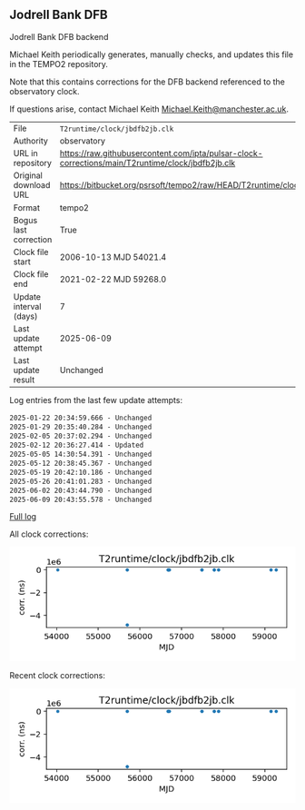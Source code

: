 
## Jodrell Bank DFB

Jodrell Bank DFB backend

Michael Keith periodically generates, manually checks, and updates
this file in the TEMPO2 repository.

Note that this contains corrections for the DFB backend referenced
to the observatory clock.

If questions arise, contact Michael Keith
<Michael.Keith@manchester.ac.uk>.

|     |     |
|:--- |:--- |
| File | `T2runtime/clock/jbdfb2jb.clk` |
| Authority | observatory |
| URL in repository | <https://raw.githubusercontent.com/ipta/pulsar-clock-corrections/main/T2runtime/clock/jbdfb2jb.clk> |
| Original download URL | <https://bitbucket.org/psrsoft/tempo2/raw/HEAD/T2runtime/clock/jbdfb2jb.clk> |
| Format | tempo2 |
| Bogus last correction | True |
| Clock file start | 2006-10-13 MJD 54021.4 |
| Clock file end | 2021-02-22 MJD 59268.0 |
| Update interval (days) | 7 |
| Last update attempt | 2025-06-09 |
| Last update result | Unchanged |

Log entries from the last few update attempts:
```
2025-01-22 20:34:59.666 - Unchanged
2025-01-29 20:35:40.284 - Unchanged
2025-02-05 20:37:02.294 - Unchanged
2025-02-12 20:36:27.414 - Updated
2025-05-05 14:30:54.391 - Unchanged
2025-05-12 20:38:45.367 - Unchanged
2025-05-19 20:42:10.186 - Unchanged
2025-05-26 20:41:01.283 - Unchanged
2025-06-02 20:43:44.790 - Unchanged
2025-06-09 20:43:55.578 - Unchanged
```
[Full log](https://raw.githubusercontent.com/ipta/pulsar-clock-corrections/main/log/T2runtime/clock/jbdfb2jb.clk.log)


All clock corrections:

![plot of all clock corrections](jbdfb2jb.clk.png "All corrections")

Recent clock corrections:

![plot of recent clock corrections](jbdfb2jb.clk.short.png "Recent corrections")

